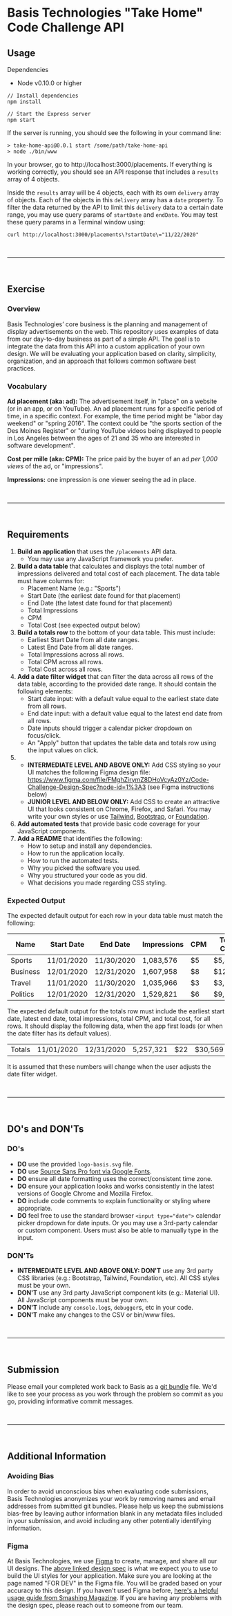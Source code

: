 # Basis Technologies "Take Home" Code Challenge API

## Usage

Dependencies
* Node v0.10.0 or higher

```
// Install dependencies
npm install

// Start the Express server
npm start
```

If the server is running, you should see the following in your command line:

```
> take-home-api@0.0.1 start /some/path/take-home-api
> node ./bin/www
```

In your browser, go to http://localhost:3000/placements. If everything is working correctly, you should see an API response that includes a `results` array of 4 objects.

Inside the `results` array will be 4 objects, each with its own `delivery` array of objects. Each of the objects in this `delivery` array has a `date` property. To filter the data returned by the API to limit this `delivery` data to a certain date range, you may use query params of `startDate` and `endDate`. You may test these query params in a Terminal window using:

```
curl http://localhost:3000/placements\?startDate\="11/22/2020"
```

<br>

---

<br>

## Exercise

### Overview

Basis Technologies’ core business is the planning and management of display advertisements on the web. This repository uses examples of data from our day-to-day business as part of a simple API. The goal is to integrate the data from this API into a custom application of your own design. We will be evaluating your application based on clarity, simplicity, organization, and an approach that follows common software best practices.

### Vocabulary

**Ad placement (aka: ad):** The advertisement itself, in "place" on a website (or in an app, or on YouTube). An ad placement runs for a specific period of time, in a specific context. For example, the time period might be "labor day weekend" or "spring 2016". The context could be "the sports section of the Des Moines Register" or "during YouTube videos being displayed to people in Los Angeles between the ages of 21 and 35 who are interested in software development".

**Cost per mille (aka: CPM):** The price paid by the buyer of an ad *per 1,000 views* of the ad, or "impressions".

**Impressions:** one impression is one viewer seeing the ad in place.

<br>

---

<br>

## Requirements

1. **Build an application** that uses the `/placements` API data.
    * You may use any JavaScript framework you prefer.
2. **Build a data table** that calculates and displays the total number of impressions delivered and total cost of each placement. The data table must have columns for:
    * Placement Name (e.g.: "Sports")
    * Start Date (the earliest date found for that placement)
    * End Date (the latest date found for that placement)
    * Total Impressions
    * CPM
    * Total Cost (see expected output below)
3. **Build a totals row** to the bottom of your data table. This must include:
    * Earliest Start Date from all date ranges.
    * Latest End Date from all date ranges.
    * Total Impressions across all rows.
    * Total CPM across all rows.
    * Total Cost across all rows.
4. **Add a date filter widget** that can filter the data across all rows of the data table, according to the provided date range. It should contain the following elements:
    * Start date input: with a default value equal to the earliest state date from all rows.
    * End date input: with a default value equal to the latest end date from all rows.
    * Date inputs should trigger a calendar picker dropdown on focus/click.
    * An "Apply" button that updates the table data and totals row using the input values on click.
5. 
    - **INTERMEDIATE LEVEL AND ABOVE ONLY:** Add CSS styling so your UI matches the following Figma design file: https://www.figma.com/file/FMghZirymZ8DHoVcyAz0Yz/Code-Challenge-Design-Spec?node-id=1%3A3 (see Figma instructions below)
    - **JUNIOR LEVEL AND BELOW ONLY:** Add CSS to create an attractive UI that looks consistent on Chrome, Firefox, and Safari. You may write your own styles or use [Tailwind](https://tailwindcss.com/), [Bootstrap](https://getbootstrap.com/), or [Foundation](https://get.foundation/). 
6. **Add automated tests** that provide basic code coverage for your JavaScript components.
7. **Add a README** that identifies the following:
    * How to setup and install any dependencies.
    * How to run the application locally.
    * How to run the automated tests.
    * Why you picked the software you used.
    * Why you structured your code as you did.
    * What decisions you made regarding CSS styling.

### Expected Output

The expected default output for each row in your data table must match the following:

| Name | Start Date | End Date | Impressions | CPM | Total Cost |
| ---- | ---- | ---- | ---- | ---- | ---- |
| Sports | 11/01/2020 | 11/30/2020 | 1,083,576 | $5 | $5,418 |
| Business | 12/01/2020 | 12/31/2020 | 1,607,958 | $8 | $12,864 |
| Travel | 11/01/2020 | 11/30/2020 | 1,035,966 | $3 | $3,108 |
| Politics | 12/01/2020 | 12/31/2020 | 1,529,821 | $6 | $9,179 |

The expected default output for the totals row must include the earliest start date, latest end date, total impressions, total CPM, and total cost, for all rows. It should display the following data, when the app first loads (or when the date filter has its default values).

| | | | | | |
| --- | --- | --- | --- | --- | --- |
| Totals | 11/01/2020 | 12/31/2020 | 5,257,321 | $22 | $30,569 |


It is assumed that these numbers will change when the user adjusts the date filter widget.

<br>

---

<br>

## DO's and DON'Ts

### DO's

* **DO** use the provided `logo-basis.svg` file.
* **DO** use [Source Sans Pro font via Google Fonts](https://fonts.google.com/specimen/Source+Sans+Pro).
* **DO** ensure all date formatting uses the correct/consistent time zone.
* **DO** ensure your application looks and works consistently in the latest versions of Google Chrome and Mozilla Firefox.
* **DO** include code comments to explain functionality or styling where appropriate.
* **DO** feel free to use the standard browser `<input type="date">` calendar picker dropdown for date inputs. Or you may use a 3rd-party calendar or custom component. Users must also be able to manually type in the input.

### DON'Ts

* **INTERMEDIATE LEVEL AND ABOVE ONLY: DON'T** use any 3rd party CSS libraries (e.g.: Bootstrap, Tailwind, Foundation, etc). All CSS styles must be your own.
* **DON'T** use any 3rd party JavaScript component kits (e.g.: Material UI). All JavaScript components must be your own.
* **DON'T** include any `console.log`s, `debugger`s, etc in your code.
* **DON'T** make any changes to the CSV or bin/www files.

<br>

---

<br>

## Submission

Please email your completed work back to Basis as a [git bundle](https://git-scm.com/docs/git-bundle) file. We'd like to see your process as you work through the problem so commit as you go, providing informative commit messages.

<br>

---

<br>

## Additional Information

### Avoiding Bias

In order to avoid unconscious bias when evaluating code submissions, Basis Technologies anonymizes your work by removing names and email addresses from submitted git bundles. Please help us keep the submissions bias-free by leaving author information blank in any metadata files included in your submission, and avoid including any other potentially identifying information.

### Figma

At Basis Technologies, we use [Figma](https://www.figma.com/) to create, manage, and share all our UI designs. The [above linked design spec](https://www.figma.com/file/FMghZirymZ8DHoVcyAz0Yz/Code-Challenge-Design-Spec?node-id=1%3A3) is what we expect you to use to build the UI styles for your application. Make sure you are looking at the page named "FOR DEV" in the Figma file. You will be graded based on your accuracy to this design. If you haven't used Figma before, [here's a helpful usage guide from Smashing Magazine](https://www.smashingmagazine.com/2020/09/figma-developers-guide/). If you are having any problems with the design spec, please reach out to someone from our team.
